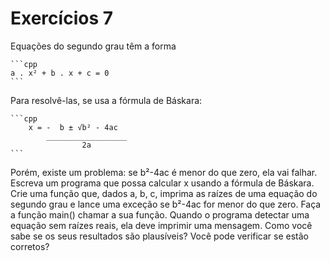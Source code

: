 # Exercícios 7

Equações do segundo grau têm a forma

    ```cpp
    a . x² + b . x + c = 0
    ```

Para resolvê-las, se usa a fórmula de Báskara:

    ```cpp
        x = -  b ± √b² - 4ac
            __________________
                    2a   
    ```

Porém, existe um problema: se b²-4ac é menor do que zero, ela vai falhar. Escreva um programa que possa calcular x usando a fórmula de Báskara. Crie uma função que, dados a, b, c, imprima as raízes de uma equação do segundo grau e lance uma exceção se b²-4ac for menor do que zero. Faça a função main() chamar a sua função. Quando o programa detectar uma equação sem raízes reais, ela deve imprimir uma mensagem. Como você sabe se os seus resultados são plausíveis? Você pode verificar se estão corretos?
